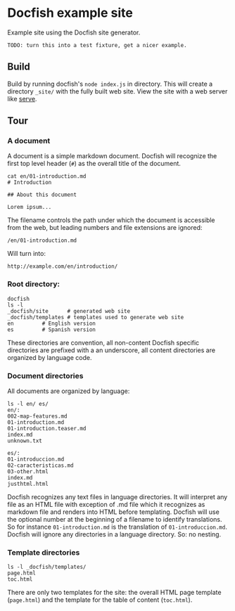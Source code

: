 # Docfish example site

Example site using the Docfish site generator.

    TODO: turn this into a test fixture, get a nicer example.

## Build

Build by running docfish's `node index.js` in directory. This will create a directory `_site/` with the fully built web site. View the site with a web server like [serve]().

## Tour

### A document

A document is a simple markdown document. Docfish will recognize the first top level header (`#`) as the overall title of the document.

    cat en/01-introduction.md
    # Introduction

    ## About this document

    Lorem ipsum...

The filename controls the path under which the document is accessible from the web, but leading numbers and file extensions are ignored:

    /en/01-introduction.md

Will turn into:

    http://example.com/en/introduction/

### Root directory:
    
    docfish
    ls -l
    _docfish/site      # generated web site
    _docfish/templates # templates used to generate web site
    en         # English version
    es         # Spanish version

These directories are convention, all non-content Docfish specific directories are prefixed with a an underscore, all content directories are organized by language code.

### Document directories

All documents are organized by language:

    ls -l en/ es/
    en/:
    002-map-features.md
    01-introduction.md
    01-introduction.teaser.md
    index.md
    unknown.txt

    es/:
    01-introduccion.md
    02-caracteristicas.md
    03-other.html
    index.md
    justhtml.html

Docfish recognizes any text files in language directories. It will interpret any file as an HTML file with exception of .md file which it recognizes as markdown file and renders into HTML before templating. Docfish will use the optional number at the beginning of a filename to identify translations. So for instance `01-introduction.md` is the translation of `01-introduccion.md`. Docfish will ignore any directories in a language directory. So: no nesting.

### Template directories

    ls -l _docfish/templates/
    page.html
    toc.html

There are only two templates for the site: the overall HTML page template (`page.html`) and the template for the table of content (`toc.html`).
